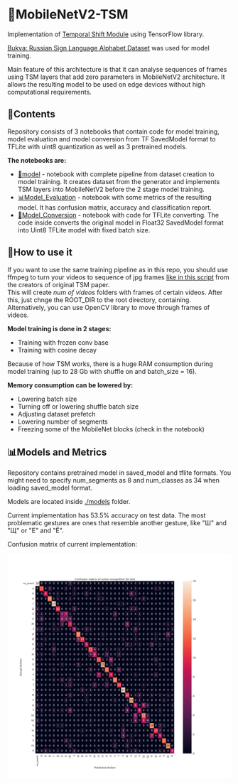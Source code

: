 # 👀MobileNetV2-TSM

Implementation of [Temporal Shift Module](https://arxiv.org/abs/1811.08383) using TensorFlow library.

[Bukva: Russian Sign Language Alphabet Dataset](https://github.com/ai-forever/bukva) was used for model training.

Main feature of this architecture is that it can analyse sequences of frames using TSM layers that add zero parameters in MobileNetV2 architecture. It allows the resulting model to be used on edge devices without high computational requirements.

## 📒Contents

Repository consists of 3 notebooks that contain code for model training, model evaluation and model conversion from TF SavedModel format to TFLite with uint8 quantization as well as 3 pretrained models.

**The notebooks are:**

- [🤖model](./model.ipynb) - notebook with complete pipeline from dataset creation to model training. It creates dataset from the generator and implements TSM layers into MobileNetV2 before the 2 stage model training.
- [📊Model_Evaluation](./Model_Evaluation.ipynb) - notebook with some metrics of the resulting model. It has confusion matrix, accuracy and classification report.
- [🔀Model_Conversion](./Model_Conversion.ipynb) - notebook with code for TFLite converting. The code inside converts the original model in Float32 SavedModel format into Uint8 TFLite model with fixed batch size.

## 🤔How to use it

If you want to use the same training pipeline as in this repo, you should use ffmpeg to turn your videos to sequence of jpg frames [like in this script](https://github.com/mit-han-lab/temporal-shift-module/blob/master/tools/vid2img_sthv2.py) from the creators of original TSM paper.<br>
This will create *num of videos* folders with frames of certain videos. After this, just chnge the ROOT_DIR to the root directory, containing.<br>
Alternatively, you can use OpenCV library to move through frames of videos.

**Model training is done in 2 stages:**
- Training with frozen conv base
- Training with cosine decay

Because of how TSM works, there is a huge RAM consumption during model training (up to 28 Gb with shuffle on and batch_size = 16). 

**Memory consumption can be lowered by:**
- Lowering batch size
- Turning off or lowering shuffle batch size
- Adjusting dataset prefetch
- Lowering number of segments
- Freezing some of the MobileNet blocks (check in the notebook)

## 📊Models and Metrics

Repository contains pretrained model in saved_model and tflite formats. You might need to specify num_segments as 8 and num_classes as 34 when loading saved_model format.

Models are located inside [./models](./models) folder.

Current implementation has 53.5% accuracy on test data. The most problematic gestures are ones that resemble another gesture, like "Ш" and "Щ" or "Е" and "Ё".

Confusion matrix of current implementation:

<img alt="Confusion Matrix" src="./images/confusion_matrix.png" width="1024" />
